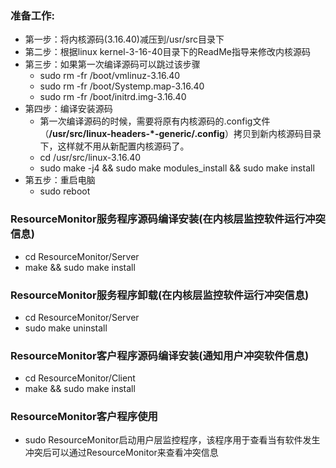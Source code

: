### 准备工作:
- 第一步：将内核源码(3.16.40)减压到/usr/src目录下
- 第二步：根据linux kernel-3-16-40目录下的ReadMe指导来修改内核源码
- 第三步：如果第一次编译源码可以跳过该步骤
	* sudo rm -fr /boot/vmlinuz-3.16.40
	* sudo rm -fr /boot/Systemp.map-3.16.40
	* sudo rm -fr /boot/initrd.img-3.16.40
- 第四步：编译安装源码
	* 第一次编译源码的时候，需要将原有内核源码的.config文件（**/usr/src/linux-headers\-\*\-generic/.config**）拷贝到新内核源码目录下，这样就不用从新配置内核源码了。
	* cd /usr/src/linux-3.16.40
	* sudo make -j4 && sudo make modules_install && sudo make install
- 第五步：重启电脑
	* sudo reboot

### ResourceMonitor服务程序源码编译安装(在内核层监控软件运行冲突信息)
- cd ResourceMonitor/Server
- make && sudo make install

### ResourceMonitor服务程序卸载(在内核层监控软件运行冲突信息)
- cd ResourceMonitor/Server
- sudo make uninstall

### ResourceMonitor客户程序源码编译安装(通知用户冲突软件信息)
- cd ResourceMonitor/Client
- make && sudo make install

### ResourceMonitor客户程序使用
- sudo ResourceMonitor启动用户层监控程序，该程序用于查看当有软件发生冲突后可以通过ResourceMonitor来查看冲突信息
